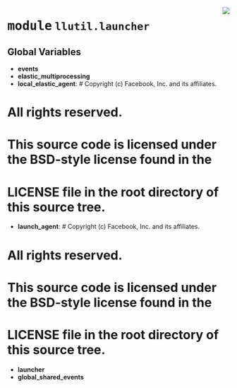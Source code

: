 <!-- markdownlint-disable -->

<a href="https://github.com/tjyuyao/ice-learn/blob/main/ice/llutil/launcher/__init__.py#L0"><img align="right" style="float:right;" src="https://img.shields.io/badge/-source-cccccc?style=flat-square"></a>

# <kbd>module</kbd> `llutil.launcher`






**Global Variables**
---------------
- **events**
- **elastic_multiprocessing**
- **local_elastic_agent**: # Copyright (c) Facebook, Inc. and its affiliates.
# All rights reserved.
#
# This source code is licensed under the BSD-style license found in the
# LICENSE file in the root directory of this source tree.

- **launch_agent**: # Copyright (c) Facebook, Inc. and its affiliates.
# All rights reserved.
#
# This source code is licensed under the BSD-style license found in the
# LICENSE file in the root directory of this source tree.

- **launcher**
- **global_shared_events**


